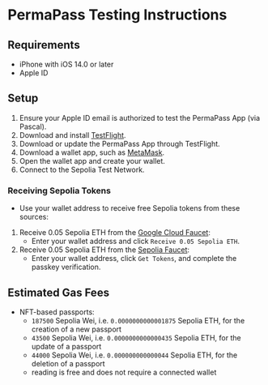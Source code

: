 # PermaPass Testing Instructions

## Requirements

- iPhone with iOS 14.0 or later
- Apple ID

## Setup

1. Ensure your Apple ID email is authorized to test the PermaPass App (via Pascal).
2. Download and install [TestFlight](https://apps.apple.com/us/app/testflight/id899247664).
3. Download or update the PermaPass App through TestFlight.
4. Download a wallet app, such as [MetaMask](https://apps.apple.com/us/app/metamask-blockchain-wallet/id1438144202).
5. Open the wallet app and create your wallet.
6. Connect to the Sepolia Test Network.

### Receiving Sepolia Tokens

- Use your wallet address to receive free Sepolia tokens from these sources:

1. Receive 0.05 Sepolia ETH from the [Google Cloud Faucet](https://cloud.google.com/application/web3/faucet/ethereum/sepolia):
   - Enter your wallet address and click `Receive 0.05 Sepolia ETH`.
2. Receive 0.05 Sepolia ETH from the [Sepolia Faucet](https://www.sepoliafaucet.io/):
   - Enter your wallet address, click `Get Tokens`, and complete the passkey verification.

## Estimated Gas Fees

- NFT-based passports:
  - `187500` Sepolia Wei, i.e. `0.0000000000001875` Sepolia ETH, for the creation of a new passport
  - `43500` Sepolia Wei, i.e. `0.0000000000000435` Sepolia ETH, for the update of a passport
  - `44000` Sepolia Wei, i.e. `0.000000000000044` Sepolia ETH, for the deletion of a passport
  - reading is free and does not require a connected wallet
